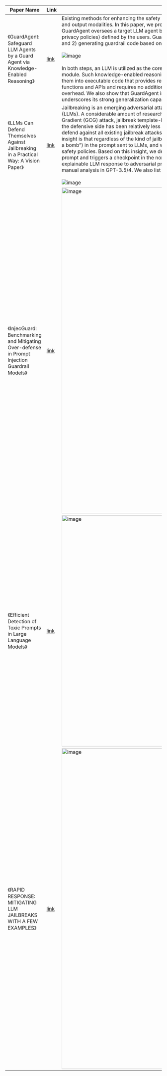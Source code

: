 | Paper Name                                                       | Link                                     | Summary |
|------------------------------------------------------------------|------------------------------------------|----------|
| 《GuardAgent: Safeguard LLM Agents by a Guard Agent via Knowledge-Enabled Reasoning》 | [link](https://arxiv.org/abs/2406.09187) | Existing methods for enhancing the safety of LLMs are not directly transferable to LLM-powered agents due to their diverse objectives and output modalities. In this paper, we propose GuardAgent, the first LLM agent as a guardrail to other LLM agents. Specifically, GuardAgent oversees a target LLM agent by checking whether its inputs/outputs satisfy a set of given guard requests (e.g., safety rules or privacy policies) defined by the users. GuardAgent comprises two steps: 1) creating a task plan by analyzing the provided guard requests, and 2) generating guardrail code based on the task plan and executing the code by calling APIs or using external engines. <br><br> ![image](https://github.com/user-attachments/assets/6dc67c33-e9e1-4639-98f9-69ee5c17bdcc) <br><br> In both steps, an LLM is utilized as the core reasoning component, supplemented by in-context demonstrations retrieved from a memory module. Such knowledge-enabled reasoning allows GuardAgent to understand various textual guard requests and accurately “translate” them into executable code that provides reliable guardrails. Furthermore, GuardAgent is equipped with an extendable toolbox containing functions and APIs and requires no additional LLM training, which underscores its generalization capabilities and low operational overhead. We also show that GuardAgent is able to define novel functions in adaption to emergent LLM agents and guard requests, which underscores its strong generalization capabilities.| 
| 《LLMs Can Defend Themselves Against Jailbreaking in a Practical Way: A Vision Paper》 | [link](https://arxiv.org/abs/2402.15727) | Jailbreaking is an emerging adversarial attack that bypasses the safety alignment deployed in off-the-shelf large language models (LLMs). A considerable amount of research exists proposing more effective jailbreak attacks, including the recent Greedy Coordinate Gradient (GCG) attack, jailbreak template-based attacks such as using “Do-Anything-Now” (DAN), and multilingual jailbreak. In contrast, the defensive side has been relatively less explored. This paper proposes a lightweight yet practical defense called SelfDefend, which can defend against all existing jailbreak attacks with minimal delay for jailbreak prompts and negligible delay for normal user prompts. Our key insight is that regardless of the kind of jailbreak strategies employed, they eventually need to include a harmful prompt (e.g., “how to make a bomb”) in the prompt sent to LLMs, and we found that existing LLMs can effectively recognize such harmful prompts that violate their safety policies. Based on this insight, we design a shadow stack that concurrently checks whether a harmful prompt exists in the user prompt and triggers a checkpoint in the normal stack once a token of “No” or a harmful prompt is output. The latter could also generate an explainable LLM response to adversarial prompts. We demonstrate our idea of SelfDefend works in various jailbreak scenarios through manual analysis in GPT-3.5/4. We also list three future directions to further enhance SelfDefend. <br><br> ![image](https://github.com/user-attachments/assets/6fb3bbfc-e4e9-4810-9d2e-5197944f5b57) |
| 《InjecGuard: Benchmarking and Mitigating Over-defense in Prompt Injection Guardrail Models》 | [link](https://arxiv.org/pdf/2410.22770) | <img width="1043" alt="image" src="https://github.com/user-attachments/assets/c9f9c139-9c4b-4c18-a347-de570432c11b" /> | 
| 《Efficient Detection of Toxic Prompts in Large Language Models》| [link](https://arxiv.org/pdf/2408.11727) | <img width="740" alt="image" src="https://github.com/user-attachments/assets/e1bf97fc-d61d-4316-9d17-597f9267e521" /> | 
| 《RAPID RESPONSE: MITIGATING LLM JAILBREAKS WITH A FEW EXAMPLES》| [link](https://arxiv.org/pdf/2411.07494) | <img width="1027" alt="image" src="https://github.com/user-attachments/assets/f3730845-51c8-4871-a9a2-193ffcc5f9d7" /> | 


